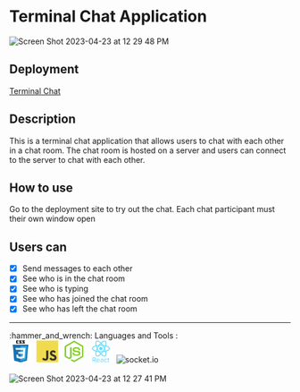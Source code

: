 # Terminal Chat Application

<img width="851" alt="Screen Shot 2023-04-23 at 12 29 48 PM" src="https://user-images.githubusercontent.com/53094729/233860814-ed22f037-2800-4cad-b3c7-9ec8f6e6e62c.png">

## Deployment
<p><a href="https://sweet-dodol-a631d4.netlify.app/" target="_blank">Terminal Chat</a></p>

## Description
<p>This is a terminal chat application that allows users to chat with each other in a chat room. The chat room is hosted on a server and users can connect to the server to chat with each other.</p>

## How to use
<p>Go to the deployment site to try out the chat. Each chat participant must their own window open</p>

## Users can
- [x] Send messages to each other
- [x] See who is in the chat room
- [x] See who is typing
- [x] See who has joined the chat room
- [x] See who has left the chat room

---
<div>
:hammer_and_wrench: Languages and Tools : <br />
<img src="https://github.com/devicons/devicon/blob/master/icons/css3/css3-original-wordmark.svg"width="40" height="40"/>&nbsp;
<img src="https://github.com/devicons/devicon/blob/master/icons/javascript/javascript-original.svg"width="40" height="40"/>&nbsp;
<img src="https://github.com/devicons/devicon/blob/master/icons/nodejs/nodejs-original.svg"width="40" height="40"/>&nbsp;
<img src="https://github.com/devicons/devicon/blob/master/icons/react/react-original-wordmark.svg" title="React" alt="React" width="40" height="40"/>&nbsp;
<img src="https://avatars.githubusercontent.com/u/10566080?s=200&v=4" alt="socket.io" width="40" height="40" background="white"/>&nbsp;
</div> <br />
<img width="1270" alt="Screen Shot 2023-04-23 at 12 27 41 PM" src="https://user-images.githubusercontent.com/53094729/233860768-2556f078-259a-40de-aacf-6ab0a67a9fcb.png">

